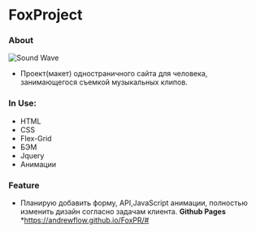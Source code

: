 # FoxProject 


### About

![Sound Wave](https://user-images.githubusercontent.com/95470563/188994372-3632182d-6bf8-42b5-9bd2-4c52b7a2523a.svg)

* Проект(макет) одностраничного сайта для человека, занимающегося съемкой музыкальных клипов.

### In Use: 
* HTML
* CSS
* Flex-Grid
* БЭМ
* Jquery
* Анимации
 
 
 ### Feature
 * Планирую добавить форму, API,JavaScript анимации, полностью изменить дизайн согласно задачам клиента.
**Github Pages**
*https://andrewflow.github.io/FoxPR/#


